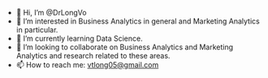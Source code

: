 - 👋 Hi, I’m @DrLongVo
- 👀 I’m interested in Business Analytics in general and Marketing Analytics in particular.
- 🌱 I’m currently learning Data Science.
- 💞️ I’m looking to collaborate on Business Analytics and Marketing Analytics and research related to these areas.
- 📫 How to reach me: vtlong05@gmail.com

<!---
DrLongVo/DrLongVo is a ✨ special ✨ repository because its `README.md` (this file) appears on your GitHub profile.
You can click the Preview link to take a look at your changes.
--->
